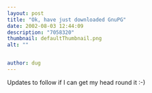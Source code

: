 ```yaml
---
layout: post
title: "Ok, have just downloaded GnuPG"
date: 2002-08-03 12:44:09
description: "7058320"
thumbnail: defaultThumbnail.png
alt: ""


author: dug
---
```


<p>Updates to follow if I can get my head round it :-)</p>
